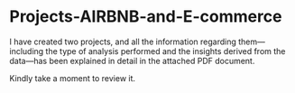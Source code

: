# Projects-AIRBNB-and-E-commerce

I have created two projects, and all the information regarding them— including the type of analysis performed and the insights derived from the data—has been explained in detail in the attached PDF document.

Kindly take a moment to review it.
